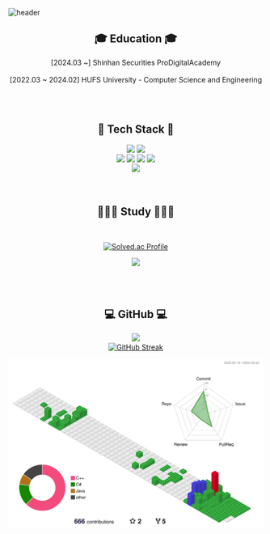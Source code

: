 ![header](https://capsule-render.vercel.app/api?type=waving&color=gradient&height=120&animation=fadeIn&section=footer&text=🚗🚘🚛&fontAlign=70)

<div align="center">
<h2> 🎓 Education 🎓 </h2>

[2024.03 ~]
Shinhan Securities ProDigitalAcademy
<br><br>
[2022.03 ~ 2024.02]
HUFS University - Computer Science and Engineering

<div>

<br><br>




<div align="center">
  <h2> 🌱 Tech Stack 🌱 </h2>
  <img src="https://img.shields.io/badge/-C++-000000?logo=c%2B%2B&style=flat"/>
  <img src="https://img.shields.io/badge/Python-3776AB?style=flat&logo=Python&logoColor=white"/>
<!--   <img src="https://img.shields.io/badge/C-A8B9CC?style=flat-square&logo=C&logoColor=white"/> -->
<!--   <img src="https://img.shields.io/badge/C++-00599C?style=flat-square&logo=C%2B%2B&logoColor=white"/> -->
  <br>
  <img src="https://img.shields.io/badge/HTML-E34F26?style=flat&logo=HTML5&logoColor=white"/>
  <img src="https://img.shields.io/badge/CSS3-1572B6?style=flat-square&logo=css3&logoColor=white"/>
  <img src="https://img.shields.io/badge/JavaScript-F7DF1E?style=flat-square&logo=javascript&logoColor=black"/>
  <img src="https://img.shields.io/badge/React.js-61DAFB?style=flat-square&logo=React&logoColor=white"/>
  <br>
  <img src="https://img.shields.io/badge/MySQL-4479A1?style=flat-square&logo=MySQL&logoColor=white"/>
  
</div>
<br><br>
<div align="center">
  <h2> 👨🏻‍💻 Study 👨🏻‍💻 </h2>
  
</div>
<br>

[![Solved.ac Profile](https://mazassumnida.wtf/api/v2/generate_badge?boj=yjh777)](https://solved.ac/yjh777/)<br>

<img src="https://github-readme-stats.vercel.app/api/top-langs/?username=YangJinHyeok&exclude_repo=dkssud8150.github.io&layout=compact&theme=tokyonight" />

<br><br>

<div align="center">
  <h2> 💻 GitHub 💻 </h2>

</div>

<img src="https://github-readme-stats.vercel.app/api?username=YangJinHyeok&theme=tokyonight&show_icons=true" width="42%" /><br>
[![GitHub Streak](https://github-readme-streak-stats.herokuapp.com/?user=YangJinHyeok&theme=tokyonight)](https://git.io/streak-stats)



![](./profile-3d-contrib/profile-gitblock.svg)
